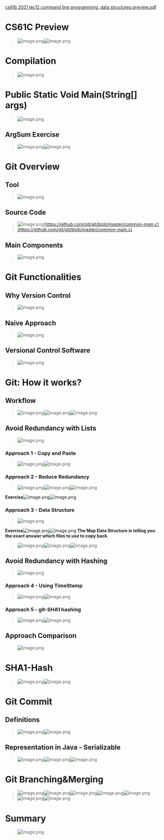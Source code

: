 [cs61b 2021 lec12 command line programming, data structures preview.pdf](https://www.yuque.com/attachments/yuque/0/2023/pdf/12393765/1676635035305-509d6210-fabf-4bfb-a7fa-907ff0464f3b.pdf)

# CS61C Preview
> ![image.png](Git_Command_Line_Programming.assets/20230302_0946407537.png)![image.png](Git_Command_Line_Programming.assets/20230302_0946409732.png)


# Compilation
> ![image.png](Git_Command_Line_Programming.assets/20230302_0946419295.png)



# Public Static Void Main(String[] args)
> ![image.png](Git_Command_Line_Programming.assets/20230302_0946418067.png)


## ArgSum Exercise
> ![image.png](Git_Command_Line_Programming.assets/20230302_0946416261.png)![image.png](Git_Command_Line_Programming.assets/20230302_0946412581.png)



# Git Overview
## Tool
> ![image.png](Git_Command_Line_Programming.assets/20230302_0946414601.png)


## Source Code
> ![image.png](Git_Command_Line_Programming.assets/20230302_0946414334.png)[https://github.com/git/git/blob/master/common-main.c](https://github.com/git/git/blob/master/common-main.c)



## Main Components
> ![image.png](Git_Command_Line_Programming.assets/20230302_0946418800.png)



# Git Functionalities
## Why Version Control
> ![image.png](Git_Command_Line_Programming.assets/20230302_0946412115.png)




## Naive Approach
> ![image.png](Git_Command_Line_Programming.assets/20230302_0946427078.png)



## Versional Control Software
> ![image.png](Git_Command_Line_Programming.assets/20230302_0946428263.png)




# Git: How it works?
## Workflow
> ![image.png](Git_Command_Line_Programming.assets/20230302_0946429071.png)![image.png](Git_Command_Line_Programming.assets/20230302_0946423465.png)![image.png](Git_Command_Line_Programming.assets/20230302_0946424622.png)


## Avoid Redundancy with Lists
> ![image.png](Git_Command_Line_Programming.assets/20230302_0946421593.png)



### Approach 1 - Copy and Paste
> ![image.png](Git_Command_Line_Programming.assets/20230302_0946424303.png)![image.png](Git_Command_Line_Programming.assets/20230302_0946439941.png)



### Approach 2 - Reduce Redundancy
> ![image.png](Git_Command_Line_Programming.assets/20230302_0946436401.png)![image.png](Git_Command_Line_Programming.assets/20230302_0946434520.png)![image.png](Git_Command_Line_Programming.assets/20230302_0946436111.png)

**Exercise**![image.png](Git_Command_Line_Programming.assets/20230302_0946438850.png)![image.png](Git_Command_Line_Programming.assets/20230302_0946435715.png)


### Approach 3 - Data Structure
> ![image.png](Git_Command_Line_Programming.assets/20230302_0946432854.png)

**Exercise**![image.png](Git_Command_Line_Programming.assets/20230302_0946436465.png)![image.png](Git_Command_Line_Programming.assets/20230302_0946445538.png)
**The Map Data Structure is telling you the exact answer which files to use to copy back.**
> ![image.png](Git_Command_Line_Programming.assets/20230302_0946447643.png)![image.png](Git_Command_Line_Programming.assets/20230302_0946442287.png)![image.png](Git_Command_Line_Programming.assets/20230302_0946446221.png)



## Avoid Redundancy with Hashing
> ![image.png](Git_Command_Line_Programming.assets/20230302_0946442345.png)


### Approach 4 - Using TimeStamp
> ![image.png](Git_Command_Line_Programming.assets/20230302_0946444110.png)![image.png](Git_Command_Line_Programming.assets/20230302_0946444050.png)


### Approach 5 -  git-SHA1 hashing
> ![image.png](Git_Command_Line_Programming.assets/20230302_0946457339.png)![image.png](Git_Command_Line_Programming.assets/20230302_0946451839.png)



## Approach Comparison
> ![image.png](Git_Command_Line_Programming.assets/20230302_0946452952.png)



# SHA1-Hash
> ![image.png](Git_Command_Line_Programming.assets/20230302_0946452861.png)![image.png](Git_Command_Line_Programming.assets/20230302_0946458452.png)


# Git Commit
## Definitions
> ![image.png](Git_Command_Line_Programming.assets/20230302_0946459078.png)![image.png](Git_Command_Line_Programming.assets/20230302_0946466054.png)



## Representation in Java - Serializable
> ![image.png](Git_Command_Line_Programming.assets/20230302_0946465859.png)![image.png](Git_Command_Line_Programming.assets/20230302_0946468035.png)![image.png](Git_Command_Line_Programming.assets/20230302_0946468979.png)



# Git Branching&Merging
> ![image.png](Git_Command_Line_Programming.assets/20230302_0946462070.png)![image.png](Git_Command_Line_Programming.assets/20230302_0946461135.png)![image.png](Git_Command_Line_Programming.assets/20230302_0946461688.png)![image.png](Git_Command_Line_Programming.assets/20230302_0946467605.png)![image.png](Git_Command_Line_Programming.assets/20230302_0946478211.png)![image.png](Git_Command_Line_Programming.assets/20230302_0946475293.png)![image.png](Git_Command_Line_Programming.assets/20230302_0946473292.png)



# Summary
> ![image.png](Git_Command_Line_Programming.assets/20230302_0946472729.png)

